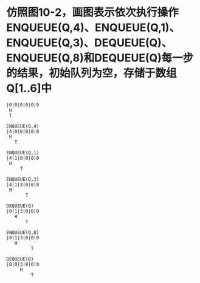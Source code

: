 # 仿照图10-2，画图表示依次执行操作ENQUEUE(Q,4)、ENQUEUE(Q,1)、ENQUEUE(Q,3)、DEQUEUE(Q)、ENQUEUE(Q,8)和DEQUEUE(Q)每一步的结果，初始队列为空，存储于数组Q[1..6]中

```
|0|0|0|0|0|0
 H          
 T
```
```
ENQUEUE(Q,4)
|4|0|0|0|0|0
 H
   T
```
```
ENQUEUE(Q,1)
|4|1|0|0|0|0
 H
     T
```
```
ENQUEUE(Q,3)
|4|1|3|0|0|0
 H
       T
```
```
DEQUEUE(Q)
|0|1|3|0|0|0
   H
       T
```
```
ENQUEUE(Q,8)
|0|1|3|8|0|0
   H
         T
```
```
DEQUEUE(Q)
|0|0|3|8|0|0
     H
         T
```
